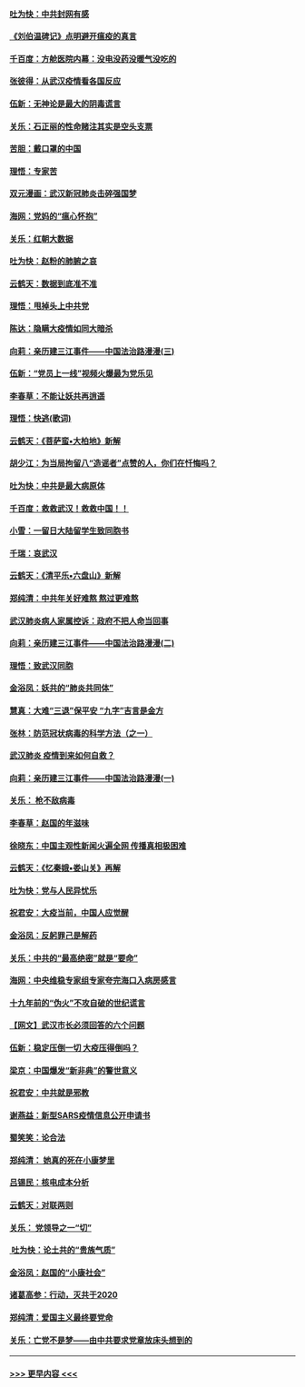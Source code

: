 #### [吐为快：中共封网有感](../pages/nsc993/n11852575.md?t=02081244) 
#### [《刘伯温碑记》点明避开瘟疫的真言](../pages/nsc993/n11852128.md?t=02081244) 
#### [千百度：方舱医院内幕：没电没药没暖气没吃的](../pages/nsc993/n11850211.md?t=02081244) 
#### [张彼得：从武汉疫情看各国反应](../pages/nsc993/n11850102.md?t=02081244) 
#### [伍新：无神论是最大的阴毒谎言](../pages/nsc993/n11846129.md?t=02081244) 
#### [关乐：石正丽的性命赌注其实是空头支票](../pages/nsc993/n11846109.md?t=02081244) 
#### [苦胆：戴口罩的中国](../pages/nsc993/n11845576.md?t=02081244) 
#### [理悟：专家苦](../pages/nsc993/n11845564.md?t=02081244) 
#### [双元漫画：武汉新冠肺炎击碎强国梦](../pages/nsc993/n11843320.md?t=02081244) 
#### [海网：党妈的“瘟心怀抱”](../pages/nsc993/n11840740.md?t=02081244) 
#### [关乐：红朝大数据](../pages/nsc993/n11840675.md?t=02081244) 
#### [吐为快：赵粉的肺腑之哀](../pages/nsc993/n11840618.md?t=02081244) 
#### [云鹤天：数据到底准不准](../pages/nsc993/n11840325.md?t=02081244) 
#### [理悟：甩掉头上中共党](../pages/nsc993/n11838826.md?t=02081244) 
#### [陈达：隐瞒大疫情如同大暗杀](../pages/nsc993/n11838771.md?t=02081244) 
#### [向莉：亲历建三江事件——中国法治路漫漫(三)](../pages/nsc993/n11831825.md?t=02081244) 
#### [伍新：“党员上一线”视频火爆最为党乐见](../pages/nsc993/n11838200.md?t=02081244) 
#### [李春草：不能让妖共再逍遥](../pages/nsc993/n11838102.md?t=02081244) 
#### [理悟：快逃(歌词)](../pages/nsc993/n11838083.md?t=02081244) 
#### [云鹤天：《菩萨蛮▪大柏地》新解](../pages/nsc993/n11838059.md?t=02081244) 
#### [胡少江：为当局拘留八“造谣者”点赞的人，你们在忏悔吗？](../pages/nsc993/n11836801.md?t=02081244) 
#### [吐为快：中共是最大病原体](../pages/nsc993/n11836748.md?t=02081244) 
#### [千百度：救救武汉！救救中国！！](../pages/nsc993/n11836145.md?t=02081244) 
#### [小雪：一留日大陆留学生致同胞书](../pages/nsc993/n11834624.md?t=02081244) 
#### [千瑞：哀武汉](../pages/nsc993/n11833647.md?t=02081244) 
#### [云鹤天：《清平乐▪六盘山》新解](../pages/nsc993/n11833611.md?t=02081244) 
#### [郑纯清：中共年关好难熬 熬过更难熬](../pages/nsc993/n11833489.md?t=02081244) 
#### [武汉肺炎病人家属控诉：政府不把人命当回事](../pages/nsc993/n11833205.md?t=02081244) 
#### [向莉：亲历建三江事件——中国法治路漫漫(二)](../pages/nsc993/n11829102.md?t=02081244) 
#### [理悟：致武汉同胞](../pages/nsc993/n11831522.md?t=02081244) 
#### [金浴凤：妖共的“肺炎共同体”](../pages/nsc993/n11829448.md?t=02081244) 
#### [慧真：大难“三退”保平安 “九字”吉言是金方](../pages/nsc993/n11829501.md?t=02081244) 
#### [张林：防范冠状病毒的科学方法（之一）](../pages/nsc993/n11828618.md?t=02081244) 
#### [武汉肺炎 疫情到来如何自救？](../pages/nsc993/n11827632.md?t=02081244) 
#### [向莉：亲历建三江事件——中国法治路漫漫(一)](../pages/nsc993/n11827190.md?t=02081244) 
#### [关乐： 枪不敌病毒](../pages/nsc993/n11826746.md?t=02081244) 
#### [李春草：赵国的年滋味](../pages/nsc993/n11826321.md?t=02081244) 
#### [徐晓东：中国主观性新闻火遍全网 传播真相极困难](../pages/nsc993/n11826508.md?t=02081244) 
#### [云鹤天：《忆秦娥▪娄山关》再解](../pages/nsc993/n11824682.md?t=02081244) 
#### [吐为快：党与人民异忧乐](../pages/nsc993/n11824660.md?t=02081244) 
#### [祝君安：大疫当前，中国人应觉醒](../pages/nsc993/n11821946.md?t=02081244) 
#### [金浴凤：反躬罪己是解药](../pages/nsc993/n11820280.md?t=02081244) 
#### [关乐：中共的“最高绝密”就是“要命”](../pages/nsc993/n11816946.md?t=02081244) 
#### [海网：中央维稳专家组专家夸完海口入病房感言](../pages/nsc993/n11815138.md?t=02081244) 
#### [十九年前的“伪火”不攻自破的世纪谎言](../pages/nsc993/n11813238.md?t=02081244) 
#### [【网文】武汉市长必须回答的六个问题](../pages/nsc993/n11813848.md?t=02081244) 
#### [伍新：稳定压倒一切 大疫压得倒吗？](../pages/nsc993/n11812634.md?t=02081244) 
#### [梁京：中国爆发“新非典”的警世意义](../pages/nsc993/n11812554.md?t=02081244) 
#### [祝君安：中共就是邪教](../pages/nsc993/n11812431.md?t=02081244) 
#### [谢燕益：新型SARS疫情信息公开申请书](../pages/nsc993/n11808840.md?t=02081244) 
#### [蜀笑笑：论合法](../pages/nsc993/n11808064.md?t=02081244) 
#### [郑纯清： 她真的死在小康梦里](../pages/nsc993/n11806623.md?t=02081244) 
#### [吕锡民：核电成本分析](../pages/nsc993/n11806284.md?t=02081244) 
#### [云鹤天：对联两则](../pages/nsc993/n11805957.md?t=02081244) 
#### [关乐： 党领导之一“切”](../pages/nsc993/n11804505.md?t=02081244) 
#### [ 吐为快：论土共的“贵族气质”](../pages/nsc993/n11804490.md?t=02081244) 
#### [金浴凤：赵国的“小康社会”](../pages/nsc993/n11804452.md?t=02081244) 
#### [诸葛高参：行动，灭共于2020](../pages/nsc993/n11804120.md?t=02081244) 
#### [郑纯清：爱国主义最终要党命](../pages/nsc993/n11802197.md?t=02081244) 
#### [关乐：亡党不是梦——由中共要求党章放床头想到的](../pages/nsc993/n11802156.md?t=02081244) 

----
#### [ >>> 更早内容 <<< ](../indexes/nsc993-earlier.md)
